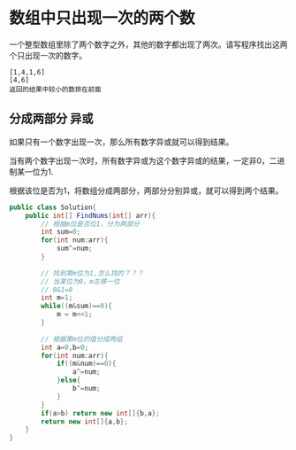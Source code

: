 # 数组中只出现一次的两个数

一个整型数组里除了两个数字之外，其他的数字都出现了两次。请写程序找出这两个只出现一次的数字。

```
[1,4,1,6]
[4,6]
返回的结果中较小的数排在前面 
```



## 分成两部分 异或

如果只有一个数字出现一次，那么所有数字异或就可以得到结果。

当有两个数字出现一次时，所有数字异或为这个数字异或的结果，一定非0，二进制某一位为1.

根据该位是否为1，将数组分成两部分，两部分分别异或，就可以得到两个结果。

~~~java
public class Solution{
	public int[] FindNums(int[] arr){
        // 根据m位是否位1，分为两部分
		int sum=0;
        for(int num:arr){
            sum^=num;
        }
        
        // 找到第m位为1,怎么找的？？？
        // 当某位为0，m左移一位
        // 0&1=0
        int m=1;
        while((m&sum)==0){
            m = m<<1;
        }
        
        // 根据第m位的值分成两组
        int a=0,b=0;
        for(int num:arr){
            if((m&num)==0){
                a^=num;
            }else{
                b^=num;
            }
        }
        if(a>b) return new int[]{b,a};
        return new int[]{a,b};
    }
}
~~~

